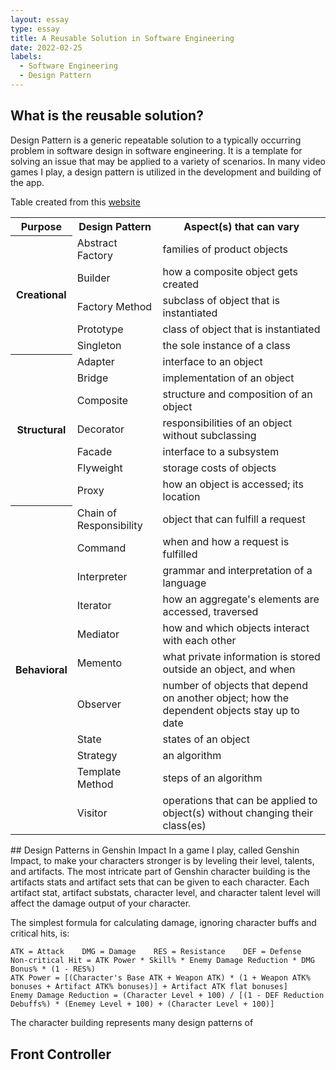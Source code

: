 ```yaml
---
layout: essay
type: essay
title: A Reusable Solution in Software Engineering
date: 2022-02-25
labels:
  - Software Engineering
  - Design Pattern
---
```

## What is the reusable solution?
Design Pattern is a generic repeatable solution to a typically occurring problem in software design in software engineering. 
It is a template for solving an issue that may be applied to a variety of scenarios. 
In many video games I play, a design pattern is utilized in the development and building of the app.

Table created from this <a href="https://cs.lmu.edu/~ray/notes/designpatterns/">website</a>
<table class="centered">
<tbody><tr>
<th>Purpose</th>
<th>Design Pattern</th>
<th>Aspect(s) that can vary</th>
</tr>

<tr>
  <th rowspan="5">Creational</th>
  <td>Abstract Factory</td>
  <td>families of product objects</td>
</tr>
<tr><td>
Builder</td>
<td>
how a composite object gets created</td>
</tr>
<tr><td>
Factory Method</td>
<td>
subclass of object that is instantiated</td>
</tr>
<tr><td>
Prototype</td>
<td>
class of object that is instantiated</td>
</tr>
<tr><td>
Singleton</td>
<td>
the sole instance of a class</td>
</tr>
<tr>
<th rowspan="7">Structural</th>
  <td>Adapter</td>
  <td>interface to an object</td>
</tr>
<tr><td>Bridge</td><td>implementation of an object</td></tr>
<tr><td>Composite</td><td>structure and composition of an object</td></tr>
<tr><td>Decorator</td><td>responsibilities of an object without subclassing</td></tr>
<tr><td>Facade</td><td>interface to a subsystem</td></tr>
<tr><td>Flyweight</td><td>storage costs of objects</td></tr>
<tr><td>Proxy</td><td>how an object is accessed; its location</td></tr>
<tr>
<th rowspan="11">Behavioral</th>
<td>Chain of Responsibility</td><td>object that can fulfill a request</td></tr>
<tr><td>Command</td><td>when and how a request is fulfilled</td></tr>
<tr><td>Interpreter</td><td>grammar and interpretation of a language</td></tr>
<tr><td>Iterator</td><td>how an aggregate's elements are accessed, traversed</td></tr>
<tr><td>Mediator</td><td>how and which objects interact with each other</td></tr>
<tr><td>Memento</td><td>what private information is stored outside an object, and when</td></tr>
<tr><td>Observer</td><td>number of objects that depend on another object; how the dependent objects stay up to date</td></tr>
<tr><td>State</td><td>states of an object</td></tr>
<tr><td>Strategy</td><td>an algorithm</td></tr>
<tr><td>Template Method</td><td>steps of an algorithm</td></tr>
<tr><td>Visitor</td><td>operations that can be applied to object(s) without changing their class(es)</td>
</tr>
</tbody></table>
## Design Patterns in Genshin Impact 
In a game I play, called Genshin Impact, to make your characters stronger is by leveling their level, talents, and artifacts. 
The most intricate part of Genshin character building is the artifacts stats and artifact sets that can be given to each character.
Each artifact stat, artifact substats, character level, and character talent level will affect the damage output of your character.


The simplest formula for calculating damage, ignoring character buffs and critical hits, is: 
```
ATK = Attack    DMG = Damage    RES = Resistance    DEF = Defense
Non-critical Hit = ATK Power * Skill% * Enemy Damage Reduction * DMG Bonus% * (1 - RES%)
ATK Power = [(Character's Base ATK + Weapon ATK) * (1 + Weapon ATK% bonuses + Artifact ATK% bonuses)] + Artifact ATK flat bonuses]
Enemy Damage Reduction = (Character Level + 100) / [(1 - DEF Reduction Debuffs%) * (Enemey Level + 100) + (Character Level + 100)]
```

The character building represents many design patterns of 

## Front Controller
